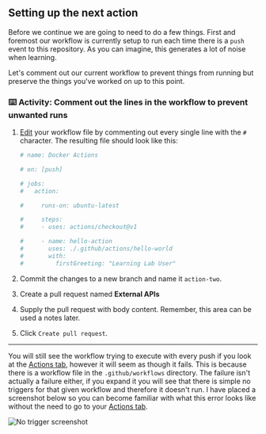 ## Setting up the next action

Before we continue we are going to need to do a few things. First and foremost our workflow is currently setup to run each time there is a `push` event to this repository. As you can imagine, this generates a lot of noise when learning.

Let's comment out our current workflow to prevent things from running but preserve the things you've worked on up to this point.

### :keyboard: Activity: Comment out the lines in the workflow to prevent unwanted runs

1. [Edit]({{workflowFile}}) your workflow file by commenting out every single line with the `#` character. The resulting file should look like this:

   ```yaml
   # name: Docker Actions

   # on: [push]

   # jobs:
   #   action:

   #     runs-on: ubuntu-latest

   #     steps:
   #     - uses: actions/checkout@v1

   #     - name: hello-action
   #       uses: ./.github/actions/hello-world
   #       with:
   #         firstGreeting: "Learning Lab User"
   ```

2. Commit the changes to a new branch and name it `action-two`.
3. Create a pull request named **External APIs**
4. Supply the pull request with body content. Remember, this area can be used a notes later.
5. Click `Create pull request`.

---

You will still see the workflow trying to execute with every push if you look at the [Actions tab]({{actionsUrl}}), however it will seem as though it fails. This is because there is a workflow file in the `.github/workflows` directory. The failure isn't actually a failure either, if you expand it you will see that there is simple no triggers for that given workflow and therefore it doesn't run. I have placed a screenshot below so you can become familiar with what this error looks like without the need to go to your [Actions tab]({{actionsUrl}}).

![No trigger screenshot](https://i.imgur.com/rARtXc1.png)

